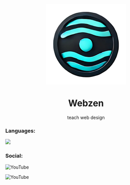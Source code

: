 <div align='center'>
  <img src='./LOGO.png' alt='My Logo' style='width:250px;' />
  <h1>Webzen</h1>

  <p>teach web design</p>
</div>

<h3>Languages:</h3>
<img src='https://skillicons.dev/icons?i=html,css,js,php,bootstrap&perline=5'>

<h3>Social:</h3>
<a src='https://www.youtube.com/@WebZenn'><img src="https://camo.githubusercontent.com/a67feba4f5643de3002051e6c0957687aa81bab72741956e80905f3589795ddb/68747470733a2f2f696d672e736869656c64732e696f2f62616467652f596f75547562652d2532334646303030302e7376673f7374796c653d666f722d7468652d6261646765266c6f676f3d596f7554756265266c6f676f436f6c6f723d7768697465" alt="YouTube" data-canonical-src="[[[https://img.shields.io/badge/YouTube-%23FF0000.svg?style=for-the-badge&amp;logo=YouTube&amp;logoColor=white](https://www.youtube.com/@WebZenn)](https://www.youtube.com/@WebZenn)](https://www.youtube.com/@WebZenn)" style="max-width: 100%;"></a>



<a src='https://www.youtube.com/@WebZenn'><img src="[https://camo.githubusercontent.com/a67feba4f5643de3002051e6c0957687aa81bab72741956e80905f3589795ddb/68747470733a2f2f696d672e736869656c64732e696f2f62616467652f596f75547562652d2532334646303030302e7376673f7374796c653d666f722d7468652d6261646765266c6f676f3d596f7554756265266c6f676f436f6c6f723d7768697465](https://www.youtube.com/@WebZenn)" alt="YouTube" data-canonical-src="https://img.shields.io/badge/YouTube-%23FF0000.svg?style=for-the-badge&amp;logo=YouTube&amp;logoColor=white" style="max-width: 100%;"></a>
